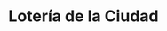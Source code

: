 ---
title: "Lotería de la Ciudad"
url: /ciudad-autonoma-de-buenos-aires/loteria-de-la-ciudad-segurola/
shop: Lotterie
---